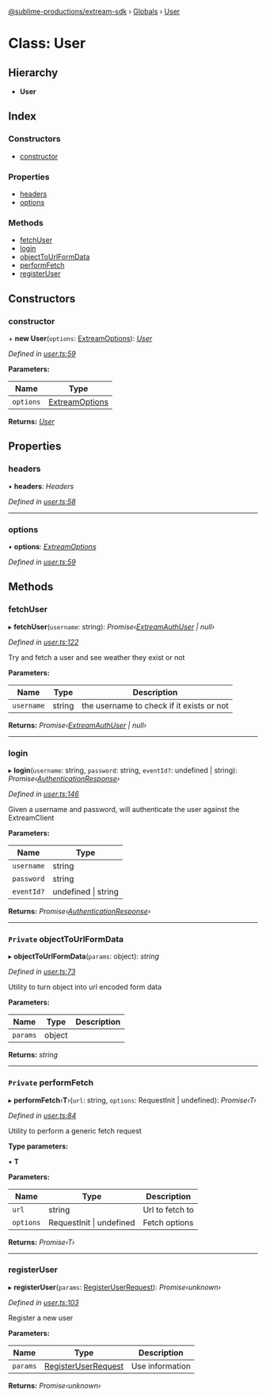 [@sublime-productions/extream-sdk](../README.md) › [Globals](../globals.md) › [User](user.md)

# Class: User

## Hierarchy

* **User**

## Index

### Constructors

* [constructor](user.md#constructor)

### Properties

* [headers](user.md#headers)
* [options](user.md#options)

### Methods

* [fetchUser](user.md#fetchuser)
* [login](user.md#login)
* [objectToUrlFormData](user.md#private-objecttourlformdata)
* [performFetch](user.md#private-performfetch)
* [registerUser](user.md#registeruser)

## Constructors

###  constructor

\+ **new User**(`options`: [ExtreamOptions](../interfaces/extreamoptions.md)): *[User](user.md)*

*Defined in [user.ts:59](https://github.com/Extream-SaaS/ex-sdk/blob/fc506a8/src/user.ts#L59)*

**Parameters:**

Name | Type |
------ | ------ |
`options` | [ExtreamOptions](../interfaces/extreamoptions.md) |

**Returns:** *[User](user.md)*

## Properties

###  headers

• **headers**: *Headers*

*Defined in [user.ts:58](https://github.com/Extream-SaaS/ex-sdk/blob/fc506a8/src/user.ts#L58)*

___

###  options

• **options**: *[ExtreamOptions](../interfaces/extreamoptions.md)*

*Defined in [user.ts:59](https://github.com/Extream-SaaS/ex-sdk/blob/fc506a8/src/user.ts#L59)*

## Methods

###  fetchUser

▸ **fetchUser**(`username`: string): *Promise‹[ExtreamAuthUser](../interfaces/extreamauthuser.md) | null›*

*Defined in [user.ts:122](https://github.com/Extream-SaaS/ex-sdk/blob/fc506a8/src/user.ts#L122)*

Try and fetch a user and see weather they exist or not

**Parameters:**

Name | Type | Description |
------ | ------ | ------ |
`username` | string | the username to check if it exists or not  |

**Returns:** *Promise‹[ExtreamAuthUser](../interfaces/extreamauthuser.md) | null›*

___

###  login

▸ **login**(`username`: string, `password`: string, `eventId?`: undefined | string): *Promise‹[AuthenticationResponse](../interfaces/authenticationresponse.md)›*

*Defined in [user.ts:146](https://github.com/Extream-SaaS/ex-sdk/blob/fc506a8/src/user.ts#L146)*

Given a username and password, will authenticate the user against the ExtreamClient

**Parameters:**

Name | Type |
------ | ------ |
`username` | string |
`password` | string |
`eventId?` | undefined &#124; string |

**Returns:** *Promise‹[AuthenticationResponse](../interfaces/authenticationresponse.md)›*

___

### `Private` objectToUrlFormData

▸ **objectToUrlFormData**(`params`: object): *string*

*Defined in [user.ts:73](https://github.com/Extream-SaaS/ex-sdk/blob/fc506a8/src/user.ts#L73)*

Utility to turn object into url encoded form data

**Parameters:**

Name | Type | Description |
------ | ------ | ------ |
`params` | object |   |

**Returns:** *string*

___

### `Private` performFetch

▸ **performFetch**‹**T**›(`url`: string, `options`: RequestInit | undefined): *Promise‹T›*

*Defined in [user.ts:84](https://github.com/Extream-SaaS/ex-sdk/blob/fc506a8/src/user.ts#L84)*

Utility to perform a generic fetch request

**Type parameters:**

▪ **T**

**Parameters:**

Name | Type | Description |
------ | ------ | ------ |
`url` | string | Url to fetch to |
`options` | RequestInit &#124; undefined | Fetch options  |

**Returns:** *Promise‹T›*

___

###  registerUser

▸ **registerUser**(`params`: [RegisterUserRequest](../interfaces/registeruserrequest.md)): *Promise‹unknown›*

*Defined in [user.ts:103](https://github.com/Extream-SaaS/ex-sdk/blob/fc506a8/src/user.ts#L103)*

Register a new user

**Parameters:**

Name | Type | Description |
------ | ------ | ------ |
`params` | [RegisterUserRequest](../interfaces/registeruserrequest.md) | Use information  |

**Returns:** *Promise‹unknown›*
